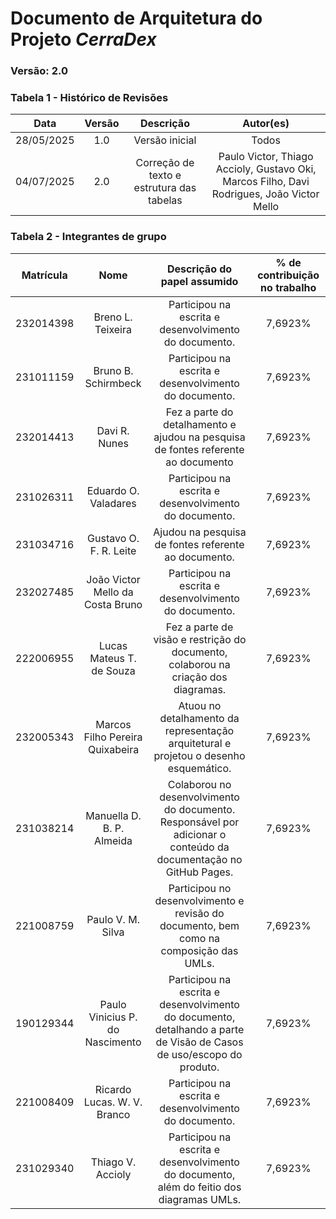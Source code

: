 # Documento de Arquitetura do Projeto *CerraDex*

### Versão: 2.0

### Tabela 1 - Histórico de Revisões
| Data | Versão | Descrição | Autor(es) |
| :----: | :--: | :--------------------: | :-------------------: |
| 28/05/2025 | 1.0 | Versão inicial | Todos |
| 04/07/2025 | 2.0 | Correção de texto e estrutura das tabelas | Paulo Victor, Thiago Accioly, Gustavo Oki, Marcos Filho, Davi Rodrigues, João Victor Mello |

### Tabela 2 - Integrantes de grupo

| Matrícula | Nome | Descrição do papel assumido | % de contribuição no trabalho |
| :----: | :--: | :--------------------: | :-------------------: |
| 232014398 | Breno L. Teixeira | Participou na escrita e desenvolvimento do documento. | 7,6923% |
| 231011159 | Bruno B. Schirmbeck| Participou na escrita e desenvolvimento do documento. | 7,6923% |
| 232014413 | Davi R. Nunes | Fez a parte do detalhamento e ajudou na pesquisa de fontes referente ao documento | 7,6923% |
| 231026311 | Eduardo O. Valadares | Participou na escrita e desenvolvimento do documento. | 7,6923% |
| 231034716 | Gustavo O. F. R. Leite | Ajudou na pesquisa de fontes referente ao documento. | 7,6923% |
| 232027485 | João Victor Mello da Costa Bruno | Participou na escrita e desenvolvimento do documento. | 7,6923% |
| 222006955 | Lucas Mateus T. de Souza | Fez a parte de visão e restrição do documento, colaborou na criação dos diagramas. | 7,6923% |
| 232005343 | Marcos Filho Pereira Quixabeira | Atuou no detalhamento da representação arquitetural e projetou o desenho esquemático. | 7,6923% |
| 231038214 | Manuella D. B. P. Almeida | Colaborou no desenvolvimento do documento. Responsável por adicionar o conteúdo da documentação no GitHub Pages. | 7,6923% |
| 221008759 | Paulo V. M. Silva | Participou no desenvolvimento e revisão do documento, bem como na composição das UMLs. | 7,6923% |
| 190129344 | Paulo Vinicius P. do Nascimento | Participou na escrita e desenvolvimento do documento, detalhando a parte de Visão de Casos de uso/escopo do produto. | 7,6923% |
| 221008409 | Ricardo Lucas. W. V. Branco | Participou na escrita e desenvolvimento do documento. | 7,6923% |
| 231029340 | Thiago V. Accioly | Participou na escrita e desenvolvimento do documento, além do feitio dos diagramas UMLs. | 7,6923% |
